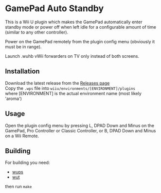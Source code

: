 # GamePad Auto Standby
This is a Wii U plugin which makes the GamePad automatically enter standby mode or power off when left idle for a configurable amount of time (similar to any other controller).

Power on the GamePad remotely from the plugin config menu (obviously it must be in range).

Launch .wuhb vWii forwarders on TV only instead of both screens.

## Installation
Download the latest release from the [Releases page](https://github.com/Lynx64/GamepadAutoStandby/releases)<br/>
Copy the `.wps` file into `wiiu/environments/[ENVIRONMENT]/plugins`<br/>
where [ENVIRONMENT] is the actual environment name (most likely 'aroma')

## Usage
Open the plugin config menu by pressing L, DPAD Down and Minus on the GamePad, Pro Controller or Classic Controller, or B, DPAD Down and Minus on a Wii Remote.

## Building
For building you need:
- [wups](https://github.com/wiiu-env/WiiUPluginSystem)
- [wut](https://github.com/devkitPro/wut)

then run `make`
